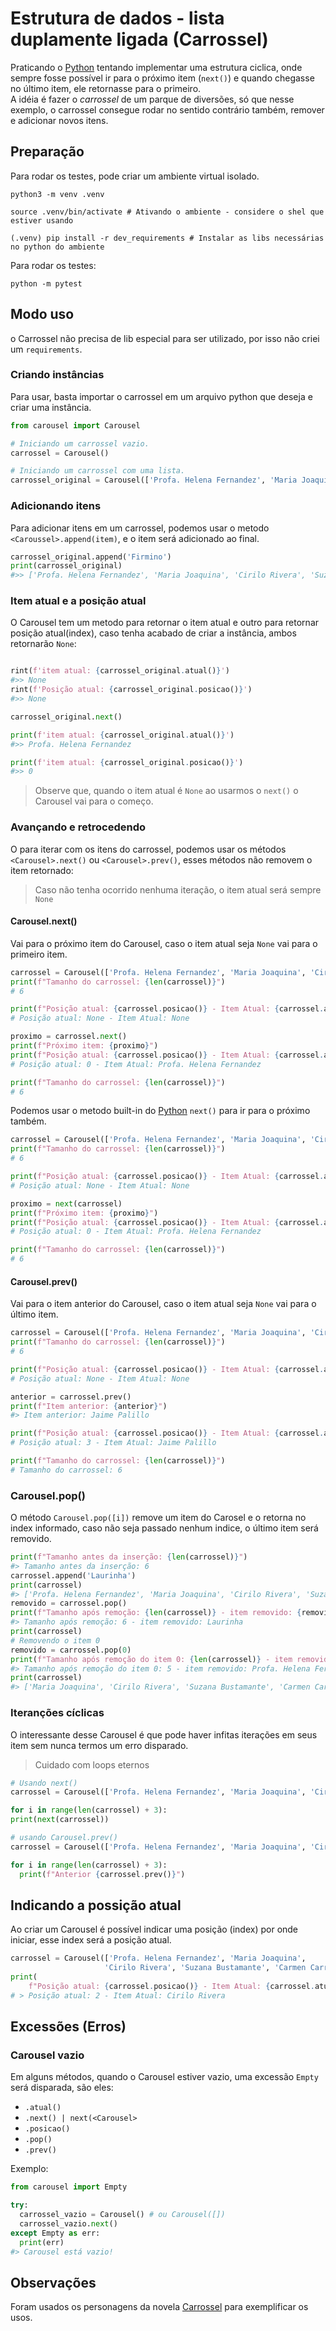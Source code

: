 # Estrutura de dados - lista duplamente ligada (Carrossel)

Praticando o [Python](www.python.org) tentando implementar uma estrutura ciclica, onde sempre fosse possível ir para o próximo item (`next()`) e quando chegasse no último item, ele retornasse para o primeiro.  
A idéia é fazer o _carrossel_ de um parque de diversões, só que nesse exemplo, o carrossel consegue rodar no sentido contrário também, remover e adicionar novos itens.

## Preparação

Para rodar os testes, pode criar um ambiente virtual isolado.  

```Shel
python3 -m venv .venv

source .venv/bin/activate # Ativando o ambiente - considere o shel que estiver usando

(.venv) pip install -r dev_requirements # Instalar as libs necessárias no python do ambiente
```

Para rodar os testes:

```shell
python -m pytest
```

## Modo uso

o Carrossel não precisa de lib especial para ser utilizado, por isso não criei um `requirements`.

### Criando instâncias

Para usar, basta importar o carrossel em um arquivo python que deseja e criar uma instância.

```Python
from carousel import Carousel

# Iniciando um carrossel vazio.
carrossel = Carousel()

# Iniciando um carrossel com uma lista.
carrossel_original = Carousel(['Profa. Helena Fernandez', 'Maria Joaquina', 'Cirilo Rivera', 'Suzana Bustamante', 'Carmen Carrillo', 'Jaime Palillo'])
```

### Adicionando itens

Para adicionar itens em um carrossel, podemos usar o metodo `<Caroussel>.append(item)`, e o item será adicionado ao final.

```Python
carrossel_original.append('Firmino')
print(carrossel_original)
#>> ['Profa. Helena Fernandez', 'Maria Joaquina', 'Cirilo Rivera', 'Suzana Bustamante', 'Carmen Carrillo', 'Jaime Palillo', 'Firmino']
```

### Item atual e a posição atual

O Carousel tem um metodo para retornar o item atual e outro para retornar posição atual(index), caso tenha acabado de criar a instância, ambos retornarão `None`:

```Python

rint(f'item atual: {carrossel_original.atual()}')
#>> None
rint(f'Posição atual: {carrossel_original.posicao()}')
#>> None

carrossel_original.next()

print(f'item atual: {carrossel_original.atual()}')
#>> Profa. Helena Fernandez

print(f'item atual: {carrossel_original.posicao()}')
#>> 0
```

> Observe que, quando o item atual é `None` ao usarmos o `next()` o Carousel vai para o começo.

### Avançando e retrocedendo

O para iterar com os itens do carrossel, podemos usar os métodos `<Carousel>.next()` ou `<Carousel>.prev()`, esses métodos não removem o item retornado:  

> Caso não tenha ocorrido nenhuma iteração, o item atual será sempre `None`

#### Carousel.next()

Vai para o próximo item do Carousel, caso o item atual seja `None` vai para o primeiro item.

```Python
carrossel = Carousel(['Profa. Helena Fernandez', 'Maria Joaquina', 'Cirilo Rivera', 'Suzana Bustamante', 'Carmen Carrillo', 'Jaime Palillo'])
print(f"Tamanho do carrossel: {len(carrossel)}")
# 6

print(f"Posição atual: {carrossel.posicao()} - Item Atual: {carrossel.atual()}")
# Posição atual: None - Item Atual: None

proximo = carrossel.next()
print(f"Próximo item: {proximo}")
print(f"Posição atual: {carrossel.posicao()} - Item Atual: {carrossel.atual()}")
# Posição atual: 0 - Item Atual: Profa. Helena Fernandez

print(f"Tamanho do carrossel: {len(carrossel)}")
# 6
```

Podemos usar o metodo built-in do [Python](www.python.org) `next()` para ir para o próximo também.

```Python
carrossel = Carousel(['Profa. Helena Fernandez', 'Maria Joaquina', 'Cirilo Rivera', 'Suzana Bustamante', 'Carmen Carrillo', 'Jaime Palillo'])
print(f"Tamanho do carrossel: {len(carrossel)}")
# 6

print(f"Posição atual: {carrossel.posicao()} - Item Atual: {carrossel.atual()}")
# Posição atual: None - Item Atual: None

proximo = next(carrossel)
print(f"Próximo item: {proximo}")
print(f"Posição atual: {carrossel.posicao()} - Item Atual: {carrossel.atual()}")
# Posição atual: 0 - Item Atual: Profa. Helena Fernandez

print(f"Tamanho do carrossel: {len(carrossel)}")
# 6
```

#### Carousel.prev()

Vai para o item anterior do Carousel, caso o item atual seja `None` vai para o último item.

```Python
carrossel = Carousel(['Profa. Helena Fernandez', 'Maria Joaquina', 'Cirilo Rivera', 'Suzana Bustamante', 'Carmen Carrillo', 'Jaime Palillo'])
print(f"Tamanho do carrossel: {len(carrossel)}")
# 6

print(f"Posição atual: {carrossel.posicao()} - Item Atual: {carrossel.atual()}")
# Posição atual: None - Item Atual: None

anterior = carrossel.prev()
print(f"Item anterior: {anterior}")
#> Item anterior: Jaime Palillo

print(f"Posição atual: {carrossel.posicao()} - Item Atual: {carrossel.atual()}")
# Posição atual: 3 - Item Atual: Jaime Palillo

print(f"Tamanho do carrossel: {len(carrossel)}")
# Tamanho do carrossel: 6
```

### Carousel.pop()

O método `Carousel.pop([i])` remove um item do Carosel e o retorna no index informado, caso não seja passado nenhum indice, o último item será removido.

```python
print(f"Tamanho antes da inserção: {len(carrossel)}")
#> Tamanho antes da inserção: 6
carrossel.append('Laurinha')
print(carrossel)
#> ['Profa. Helena Fernandez', 'Maria Joaquina', 'Cirilo Rivera', 'Suzana Bustamante', 'Carmen Carrillo', 'Jaime Palillo', 'Laurinha']
removido = carrossel.pop()
print(f"Tamanho após remoção: {len(carrossel)} - item removido: {removido}")
#> Tamanho após remoção: 6 - item removido: Laurinha
print(carrossel)
# Removendo o item 0
removido = carrossel.pop(0)
print(f"Tamanho após remoção do item 0: {len(carrossel)} - item removido: {removido}")
#> Tamanho após remoção do item 0: 5 - item removido: Profa. Helena Fernandez
print(carrossel)
#> ['Maria Joaquina', 'Cirilo Rivera', 'Suzana Bustamante', 'Carmen Carrillo', 'Jaime Palillo']
```

### Iteranções cíclicas

O interessante desse Carousel é que pode haver infitas iterações em seus item sem nunca termos um erro disparado.

> Cuidado com loops eternos

```python
# Usando next()
carrossel = Carousel(['Profa. Helena Fernandez', 'Maria Joaquina', 'Cirilo Rivera', 'Suzana Bustamante', 'Carmen Carrillo', 'Jaime Palillo'])

for i in range(len(carrossel) + 3):
print(next(carrossel))

# usando Carousel.prev()
carrossel = Carousel(['Profa. Helena Fernandez', 'Maria Joaquina', 'Cirilo Rivera', 'Suzana Bustamante', 'Carmen Carrillo', 'Jaime Palillo'])

for i in range(len(carrossel) + 3):
  print(f"Anterior {carrossel.prev()}")
```

## Indicando a possição atual

Ao criar um Carousel é possível indicar uma posição (index) por onde iniciar, esse index será a posição atual.

```python
carrossel = Carousel(['Profa. Helena Fernandez', 'Maria Joaquina',
                     'Cirilo Rivera', 'Suzana Bustamante', 'Carmen Carrillo', 'Jaime Palillo'], 2)
print(
    f"Posição atual: {carrossel.posicao()} - Item Atual: {carrossel.atual()}")
# > Posição atual: 2 - Item Atual: Cirilo Rivera
```

## Excessões (Erros)

### Carousel vazio

Em alguns métodos, quando o Carousel estiver vazio, uma excessão `Empty` será disparada, são eles:

* `.atual()`
* `.next() | next(<Carousel>`
* `.posicao()`
* `.pop()`
* `.prev()`

Exemplo:

```Python
from carousel import Empty

try:
  carrossel_vazio = Carousel() # ou Carousel([])
  carrossel_vazio.next()
except Empty as err:
  print(err)
#> Carousel está vazio!
```

## Observações

Foram usados os personagens da novela [Carrossel](https://pt.wikipedia.org/wiki/Elenco_de_Carrossel) para exemplificar os usos.
